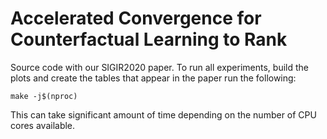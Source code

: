 # Accelerated Convergence for Counterfactual Learning to Rank

Source code with our SIGIR2020 paper.
To run all experiments, build the plots and create the tables that appear in the paper run the following:

    make -j$(nproc)

This can take significant amount of time depending on the number of CPU cores available.